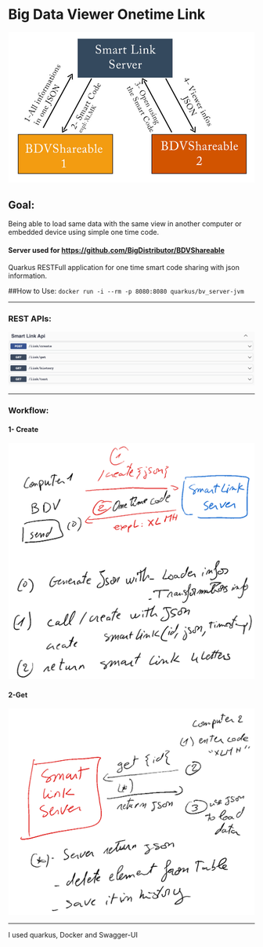 # Big Data Viewer Onetime Link 

![APIs](img/graph.jpg)
## Goal:
Being able to load same data with the same view in another computer or embedded device using simple one time code.

#### Server used for https://github.com/BigDistributor/BDVShareable

Quarkus RESTFull application for one time smart code sharing with json information.

##How to Use:
`docker run -i --rm -p 8080:8080 quarkus/bv_server-jvm`

---
### REST APIs:
![APIs](img/img1.png)

---
### Workflow:
#### 1- Create
![APIs](img/1.png)

#### 2-Get
![APIs](img/2.png)


---


I used quarkus, Docker and Swagger-UI